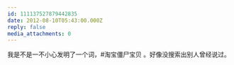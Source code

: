 ```yaml
---
id: 111137527879442835
date: 2012-08-10T05:43:00.000Z
reply: false
media_attachments: 0
---
```


我是不是一不小心发明了一个词，#淘宝僵尸宝贝 。好像没搜索出别人曾经说过。 ​​​​

